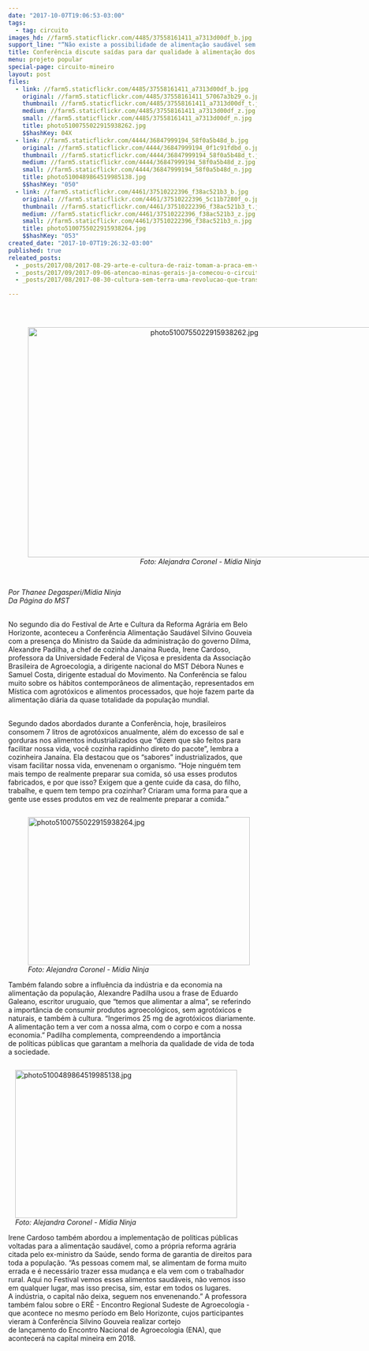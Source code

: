 ```yaml
---
date: "2017-10-07T19:06:53-03:00"
tags:
  - tag: circuito
images_hd: //farm5.staticflickr.com/4485/37558161411_a7313d00df_b.jpg
support_line: "“Não existe a possibilidade de alimentação saudável sem a reforma agrária no Brasil e no mundo”, diz Alexandre Padilha"
title: Conferência discute saídas para dar qualidade à alimentação dos brasileiros
menu: projeto popular
special-page: circuito-mineiro
layout: post
files:
  - link: //farm5.staticflickr.com/4485/37558161411_a7313d00df_b.jpg
    original: //farm5.staticflickr.com/4485/37558161411_57067a3b29_o.jpg
    thumbnail: //farm5.staticflickr.com/4485/37558161411_a7313d00df_t.jpg
    medium: //farm5.staticflickr.com/4485/37558161411_a7313d00df_z.jpg
    small: //farm5.staticflickr.com/4485/37558161411_a7313d00df_n.jpg
    title: photo5100755022915938262.jpg
    $$hashKey: 04X
  - link: //farm5.staticflickr.com/4444/36847999194_58f0a5b48d_b.jpg
    original: //farm5.staticflickr.com/4444/36847999194_0f1c91fdbd_o.jpg
    thumbnail: //farm5.staticflickr.com/4444/36847999194_58f0a5b48d_t.jpg
    medium: //farm5.staticflickr.com/4444/36847999194_58f0a5b48d_z.jpg
    small: //farm5.staticflickr.com/4444/36847999194_58f0a5b48d_n.jpg
    title: photo5100489864519985138.jpg
    $$hashKey: "050"
  - link: //farm5.staticflickr.com/4461/37510222396_f38ac521b3_b.jpg
    original: //farm5.staticflickr.com/4461/37510222396_5c11b7280f_o.jpg
    thumbnail: //farm5.staticflickr.com/4461/37510222396_f38ac521b3_t.jpg
    medium: //farm5.staticflickr.com/4461/37510222396_f38ac521b3_z.jpg
    small: //farm5.staticflickr.com/4461/37510222396_f38ac521b3_n.jpg
    title: photo5100755022915938264.jpg
    $$hashKey: "053"
created_date: "2017-10-07T19:26:32-03:00"
published: true
releated_posts:
  - _posts/2017/08/2017-08-29-arte-e-cultura-de-raiz-tomam-a-praca-em-valadares.md
  - _posts/2017/09/2017-09-06-atencao-minas-gerais-ja-comecou-o-circuito-mineiro-de-arte-e-cultura-da-reforma-agraria.md
  - _posts/2017/08/2017-08-30-cultura-sem-terra-uma-revolucao-que-transpoe-barreiras.md

---
```

<p>&nbsp;</p>

<div style="text-align:center">
<figure class="image" style="display:inline-block"><img alt="photo5100755022915938262.jpg" height="466" src="//farm5.staticflickr.com/4485/37558161411_a7313d00df_b.jpg" width="700" />
<figcaption><em>Foto: Alejandra Coronel - M&iacute;dia Ninja</em></figcaption>
</figure>
</div>

<p><br />
<em>Por Thanee Degasperi/M&iacute;dia Ninja</em><br />
<em>Da P&aacute;gina do MST</em></p>

<p><br />
No segundo dia do Festival de Arte e Cultura da Reforma Agr&aacute;ria em Belo Horizonte, aconteceu a Confer&ecirc;ncia Alimenta&ccedil;&atilde;o Saud&aacute;vel Silvino Gouveia com a presen&ccedil;a do Ministro da Sa&uacute;de da administra&ccedil;&atilde;o do governo Dilma, Alexandre Padilha, a chef de cozinha Jana&iacute;na Rueda, Irene Cardoso, professora da Universidade Federal de Vi&ccedil;osa e presidenta da Associa&ccedil;&atilde;o Brasileira de Agroecologia, a dirigente nacional do MST D&eacute;bora Nunes e Samuel Costa, dirigente estadual do Movimento. Na Confer&ecirc;ncia se falou muito sobre os h&aacute;bitos contempor&acirc;neos de alimenta&ccedil;&atilde;o, representados em M&iacute;stica com agrot&oacute;xicos e alimentos processados, que hoje fazem parte da alimenta&ccedil;&atilde;o di&aacute;ria da quase totalidade da popula&ccedil;&atilde;o mundial.</p>

<p><br />
Segundo dados abordados durante a Confer&ecirc;ncia,&nbsp;hoje, brasileiros consomem 7&nbsp;litros de agrot&oacute;xicos anualmente, al&eacute;m do excesso de sal e gorduras nos alimentos industrializados que &ldquo;dizem que s&atilde;o feitos para facilitar nossa vida, voc&ecirc; cozinha rapidinho direto do pacote&rdquo;, lembra&nbsp;a cozinheira Jana&iacute;na. Ela destacou que&nbsp;os &ldquo;sabores&rdquo; industrializados, que visam facilitar nossa vida,&nbsp;envenenam&nbsp;o organismo. &ldquo;Hoje ningu&eacute;m tem mais tempo de realmente preparar sua comida, s&oacute; usa esses produtos fabricados, e por que isso? Exigem que a gente cuide da casa, do filho, trabalhe, e quem tem tempo pra cozinhar? Criaram uma forma para que a gente use esses produtos em vez de realmente preparar a comida.&rdquo;</p>

<figure class="image" style="float:left"><img alt="photo5100755022915938264.jpg" height="300" src="//farm5.staticflickr.com/4461/37510222396_f38ac521b3_b.jpg" width="450" />
<figcaption><em>Foto: Alejandra Coronel - M&iacute;dia Ninja</em></figcaption>
</figure>

<p><br />
Tamb&eacute;m falando sobre a influ&ecirc;ncia da ind&uacute;stria e da economia na alimenta&ccedil;&atilde;o da popula&ccedil;&atilde;o, Alexandre Padilha usou a frase de Eduardo Galeano, escritor uruguaio, que &ldquo;temos que alimentar a alma&rdquo;, se referindo a import&acirc;ncia de consumir produtos agroecol&oacute;gicos, sem agrot&oacute;xicos e naturais, e tamb&eacute;m &agrave; cultura. &ldquo;Ingerimos 25 mg de agrot&oacute;xicos diariamente. A alimenta&ccedil;&atilde;o tem a ver com a nossa alma, com o corpo e com a nossa economia.&rdquo; Padilha complementa, compreendendo a import&acirc;ncia de&nbsp;pol&iacute;ticas p&uacute;blicas que garantam&nbsp;a melhoria da qualidade de vida de toda a sociedade.</p>

<figure class="image" style="float:right"><img alt="photo5100489864519985138.jpg" height="300" src="//farm5.staticflickr.com/4444/36847999194_58f0a5b48d_b.jpg" width="450" />
<figcaption><em>Foto: Alejandra Coronel - M&iacute;dia Ninja</em></figcaption>
</figure>

<p><br />
Irene Cardoso tamb&eacute;m abordou a implementa&ccedil;&atilde;o de pol&iacute;ticas p&uacute;blicas voltadas para a alimenta&ccedil;&atilde;o saud&aacute;vel, como a pr&oacute;pria reforma agr&aacute;ria citada pelo ex-ministro da Sa&uacute;de, sendo forma de garantia de direitos para toda a popula&ccedil;&atilde;o. &ldquo;As pessoas comem mal, se alimentam de forma muito errada&nbsp;e &eacute; necess&aacute;rio trazer essa mudan&ccedil;a e ela vem com o trabalhador rural. Aqui no Festival vemos esses alimentos saud&aacute;veis, n&atilde;o vemos isso em qualquer lugar, mas isso precisa, sim, estar em todos os lugares. A&nbsp;ind&uacute;stria, o capital n&atilde;o deixa, seguem nos envenenando.&rdquo; A professora tamb&eacute;m falou sobre o ER&Ecirc; -&nbsp;Encontro Regional Sudeste de Agroecologia - que acontece no mesmo per&iacute;odo em Belo Horizonte, cujos participantes vieram &agrave; Confer&ecirc;ncia Silvino Gouveia realizar cortejo de&nbsp;lan&ccedil;amento&nbsp;do&nbsp;Encontro Nacional de Agroecologia (ENA), que acontecer&aacute; na capital mineira&nbsp;em 2018.&nbsp;</p>
